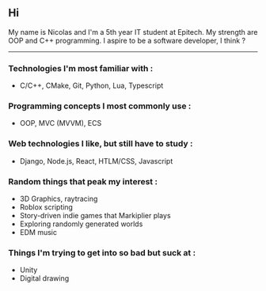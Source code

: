 ## Hi

My name is Nicolas and I'm a 5th year IT student at Epitech.
My strength are OOP and C++ programming.
I aspire to be a software developer, I think ?

---

### Technologies I'm most familiar with :
- C/C++, CMake, Git, Python, Lua, Typescript

### Programming concepts I most commonly use :
- OOP, MVC (MVVM), ECS

### Web technologies I like, but still have to study :
- Django, Node.js, React, HTLM/CSS, Javascript

### Random things that peak my interest :
- 3D Graphics, raytracing
- Roblox scripting
- Story-driven indie games that Markiplier plays
- Exploring randomly generated worlds
- EDM music

### Things I'm trying to get into so bad but suck at :
- Unity
- Digital drawing
